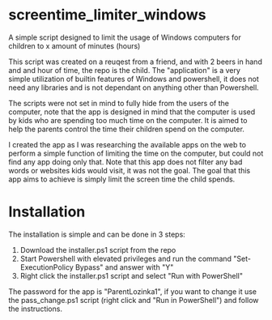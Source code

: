 # screentime_limiter_windows
A simple script designed to limit the usage of Windows computers for children to x amount of minutes (hours)

This script was created on a reuqest from a friend, and with 2 beers in hand and and hour of time, the repo is the child.
The "application" is a very simple utilization of builtin features of Windows and powershell, it does not need any libraries and is not dependant on anything other than Powershell.

The scripts were not set in mind to fully hide from the users of the computer, note that the app is designed in mind that the computer is used by kids who are spending too much time on the computer. It is aimed to help the parents control the time their children spend on the computer.

I created the app as I was researching the available apps on the web to perform a simple function of limiting the time on the computer, but could not find any app doing only that. Note that this app does not filter any bad words or websites kids would visit, it was not the goal. The goal that this app aims to achieve is simply limit the screen time the child spends.

# Installation

The installation is simple and can be done in 3 steps:
1. Download the installer.ps1 script from the repo
2. Start Powershell with elevated privileges and run the command "Set-ExecutionPolicy Bypass" and answer with "Y"
3. Right click the installer.ps1 script and select "Run with PowerShell"

The password for the app is "ParentLozinka1", if you want to change it use the pass_change.ps1 script (right click and "Run in PowerShell") and follow the instructions.
